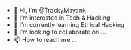 - 👋 Hi, I’m @TrackyMayank
- 👀 I’m interested in Tech & Hacking
- 🌱 I’m currently learning Ethical Hacking 
- 💞️ I’m looking to collaborate on ...
- 📫 How to reach me ...

<!---
TrackyMayank/TrackyMayank is a ✨ special ✨ repository because its `README.md` (this file) appears on your GitHub profile.
You can click the Preview link to take a look at your changes.
--->
